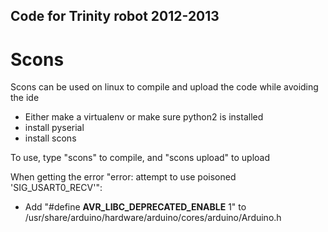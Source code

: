 ## Code for Trinity robot 2012-2013

# Scons

Scons can be used on linux to compile and upload the code while avoiding the ide

 - Either make a virtualenv or make sure python2 is installed
 - install pyserial
 - install scons

To use, type "scons" to compile, and "scons upload" to upload

When getting the error "error: attempt to use poisoned 'SIG_USART0_RECV'":

 - Add "#define __AVR_LIBC_DEPRECATED_ENABLE__ 1" to
    /usr/share/arduino/hardware/arduino/cores/arduino/Arduino.h
